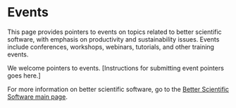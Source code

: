 # Events

This page provides pointers to events on topics related to better scientific software, with emphasis on productivity and sustainability issues.  Events include conferences, workshops, webinars, tutorials, and other training events.

We welcome pointers to events.  [Instructions for submitting event pointers goes here.]

For more information on better scientific software, go to the [Better Scientific Software main page](http://betterscientificsoftware.info).
